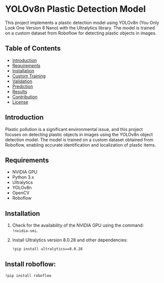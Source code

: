 # YOLOv8n Plastic Detection Model

This project implements a plastic detection model using YOLOv8n (You Only Look One Version 8 Nano) with the Ultralytics library. The model is trained on a custom dataset from Roboflow for detecting plastic objects in images.

## Table of Contents

- [Introduction](#introduction)
- [Requirements](#requirements)
- [Installation](#installation)
- [Custom Training](#custom-training)
- [Validation](#validation)
- [Prediction](#prediction)
- [Results](#results)
- [Contribution](#contribution)
- [License](#license)

## Introduction

Plastic pollution is a significant environmental issue, and this project focuses on detecting plastic objects in images using the YOLOv8n object detection model. The model is trained on a custom dataset obtained from Roboflow, enabling accurate identification and localization of plastic items.

## Requirements

- NVIDIA GPU
- Python 3.x
- Ultralytics
- YOLOv8n
- OpenCV
- Roboflow

## Installation

1. Check for the availability of the NVIDIA GPU using the command: `!nvidia-smi`.
2. Install Ultralytics version 8.0.28 and other dependencies:

   ```bash
   !pip install ultralytics==8.0.28

## Install roboflow:

   ```bash
   !pip install roboflow

